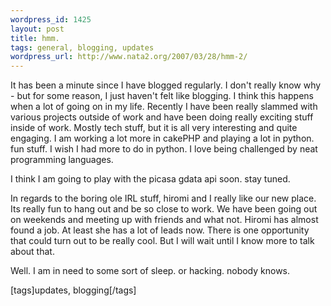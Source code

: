```yaml
--- 
wordpress_id: 1425
layout: post
title: hmm.
tags: general, blogging, updates
wordpress_url: http://www.nata2.org/2007/03/28/hmm-2/
---
```

<p>It has been a minute since I have blogged regularly. I don't really know why - but for some reason, I just haven't felt like blogging. I think this happens when a lot of going on in my life. Recently I have been really slammed with various projects outside of work and have been doing really exciting stuff inside of work. Mostly tech stuff, but it is all very interesting and quite engaging. I am working a lot more in cakePHP and playing a lot in python. fun stuff. I wish I had more to do in python. I love being challenged by neat programming languages. </p> <p>I think I am going to play with the picasa gdata api soon. stay tuned. </p> <p>In regards to the boring ole IRL stuff, hiromi and I really like our new place. Its really fun to hang out and be so close to work. We have been going out on weekends and meeting up with friends and what not. Hiromi has almost found a job. At least she has a lot of leads now. There is one opportunity that could turn out to be really cool. But I will wait until I know more to talk about that. </p> <p>Well. I am in need to some sort of sleep. or hacking. nobody knows.</p> <div class="wlWriterSmartContent" id="0767317B-992E-4b12-91E0-4F059A8CECA8:23e9ef3f-63d7-4812-a9d8-e335d041b20e" contenteditable="false" style="padding-right: 0px; display: inline; padding-left: 0px; padding-bottom: 0px; margin: 0px; padding-top: 0px">[tags]updates, blogging[/tags]</div>
